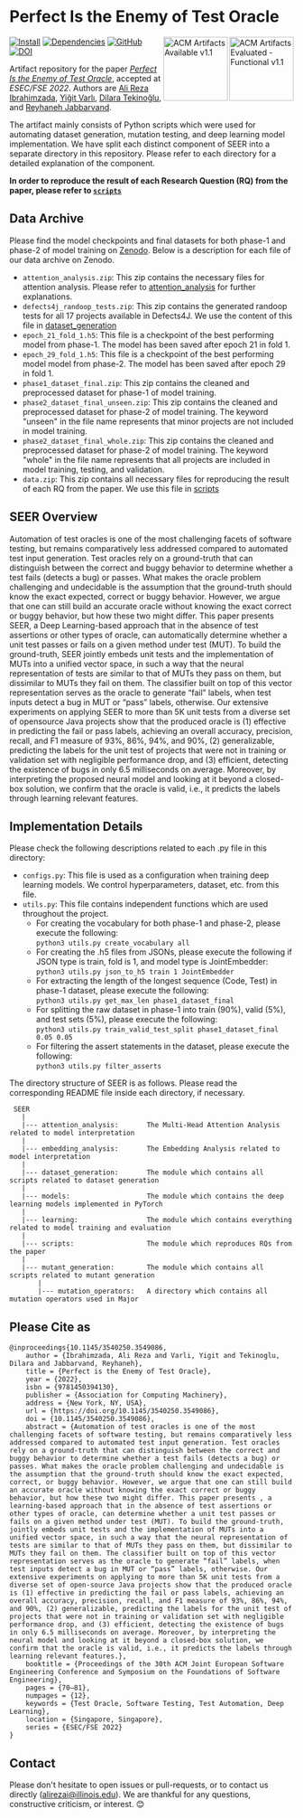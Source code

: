 # Perfect Is the Enemy of Test Oracle

[<img padding="10" align="right" src="https://www.acm.org/binaries/content/gallery/acm/publications/artifact-review-v1_1-badges/artifacts_evaluated_functional_v1_1.png" alt="ACM Artifacts Evaluated - Functional v1.1" width="114" height="113"/>][paper]
[<img padding="10" align="right" src="https://www.acm.org/binaries/content/gallery/acm/publications/artifact-review-v1_1-badges/artifacts_available_v1_1.png" alt="ACM Artifacts Available v1.1" width="114" height="113"/>][paper]

[![Install](https://img.shields.io/badge/install-instructions-blue)](INSTALL.md)
[![Dependencies](https://img.shields.io/badge/install-dependencies-blue)](REQUIREMENTS.md)
[![GitHub](https://img.shields.io/github/license/Intelligent-CAT-Lab/SEER?color=blue)](LICENSE)
[![DOI](https://zenodo.org/badge/DOI/10.5281/zenodo.6970062.svg)](https://doi.org/10.5281/zenodo.6970062)

Artifact repository for the paper [_Perfect Is the Enemy of Test Oracle_](https://doi.org/10.1145/3540250.3549086), accepted at _ESEC/FSE 2022_.
Authors are [Ali Reza Ibrahimzada][ali], [Yiğit Varlı][yigit], [Dilara Tekinoğlu][dilara], and [Reyhaneh Jabbarvand][reyhaneh].

The artifact mainly consists of Python scripts which were used for automating dataset generation, mutation testing, and deep learning model implementation. We have split each distinct component of SEER into a separate directory in this repository. Please refer to each directory for a detailed explanation of the component.

**In order to reproduce the result of each Research Question (RQ) from the paper, please refer to [`scripts`](scripts)**

[ali]: https://alibrahimzada.github.io/
[yigit]: https://github.com/yigitv4rli
[dilara]: https://dtekinoglu.github.io/
[reyhaneh]: https://reyhaneh.cs.illinois.edu/index.htm

[paper]: https://doi.org/10.1145/3540250.3549086

## Data Archive
Please find the model checkpoints and final datasets for both phase-1 and phase-2 of model training on [Zenodo](https://doi.org/10.5281/zenodo.6970062). Below is a description for each file of our data archive on Zenodo.
* `attention_analysis.zip`: This zip contains the necessary files for attention analysis. Please refer to [attention_analysis](attention_analysis) for further explanations.
* `defects4j_randoop_tests.zip`: This zip contains the generated randoop tests for all 17 projects available in Defects4J. We use the content of this file in [dataset_generation](dataset_generation)
* `epoch_21_fold_1.h5`: This file is a checkpoint of the best performing model from phase-1. The model has been saved after epoch 21 in fold 1.
* `epoch_29_fold_1.h5`: This file is a checkpoint of the best performing model model from phase-2. The model has been saved after epoch 29 in fold 1.
* `phase1_dataset_final.zip`: This zip contains the cleaned and preprocessed dataset for phase-1 of model training.
* `phase2_dataset_final_unseen.zip`: This zip contains the cleaned and preprocessed dataset for phase-2 of model training. The keyword "unseen" in the file name represents that minor projects are not included in model training.
* `phase2_dataset_final_whole.zip`: This zip contains the cleaned and preprocessed dataset for phase-2 of model training. The keyword "whole" in the file name represents that all projects are included in model training, testing, and validation.
* `data.zip`: This zip contains all necessary files for reproducing the result of each RQ from the paper. We use this file in [scripts](scripts)

## SEER Overview
Automation of test oracles is one of the most challenging facets of software testing, but remains comparatively less addressed compared to automated test input generation. Test oracles rely on a ground-truth that can distinguish between the correct and buggy behavior to determine whether a test fails (detects a bug) or passes. What makes the oracle problem challenging and undecidable is the assumption that the ground-truth should know the exact expected, correct or buggy behavior. However, we argue that one can still build an accurate oracle without knowing the exact correct or buggy behavior, but how these two might differ. This paper presents SEER, a Deep Learning-based approach that in the absence of test assertions or other types of oracle, can automatically determine whether a unit test passes or fails on a given method under test (MUT). To build the ground-truth, SEER jointly embeds unit tests and the implementation of MUTs into a unified vector space, in such a way that the neural representation of tests are similar to that of MUTs they pass on them, but dissimilar to MUTs they fail on them. The classifier built on top of this vector representation serves as the oracle to generate “fail” labels, when test inputs detect a bug in MUT or “pass” labels, otherwise. Our extensive experiments on applying SEER to more than 5K unit tests from a diverse set of opensource Java projects show that the produced oracle is (1) effective in predicting the fail or pass labels, achieving an overall accuracy, precision, recall, and F1 measure of 93%, 86%, 94%, and 90%, (2) generalizable, predicting the labels for the unit test of projects that were not in training or validation set with negligible performance drop, and (3) efficient, detecting the existence of bugs in only 6.5 milliseconds on average. Moreover, by interpreting the proposed neural model and looking at it beyond a closed-box solution, we confirm that the oracle is valid, i.e., it predicts the labels through learning relevant features.

## Implementation Details
Please check the following descriptions related to each .py file in this directory:
* `configs.py`: This file is used as a configuration when training deep learning models. We control hyperparameters, dataset, etc. from this file.
* `utils.py`: This file contains independent functions which are used throughout the project.
  * For creating the vocabulary for both phase-1 and phase-2, please execute the following:  
  `python3 utils.py create_vocabulary all`
  * For creating the .h5 files from JSONs, please execute the following if JSON type is train, fold is 1, and model type is JointEmbedder:  
  `python3 utils.py json_to_h5 train 1 JointEmbedder`
  * For extracting the length of the longest sequence (Code, Test) in phase-1 dataset, please execute the following:  
  `python3 utils.py get_max_len phase1_dataset_final`
  * For splitting the raw dataset in phase-1 into train (90%), valid (5%), and test sets (5%), please execute the following:  
  `python3 utils.py train_valid_test_split phase1_dataset_final 0.05 0.05`
  * For filtering the assert statements in the dataset, please execute the following:  
  `python3 utils.py filter_asserts`

The directory structure of SEER is as follows. Please read the corresponding README file inside each directory, if necessary.

     SEER
       |
       |--- attention_analysis:       The Multi-Head Attention Analysis related to model interpretation
       |
       |--- embedding_analysis:       The Embedding Analysis related to model interpretation
       |
       |--- dataset_generation:       The module which contains all scripts related to dataset generation
       |
       |--- models:                   The module which contains the deep learning models implemented in PyTorch
       |
       |--- learning:                 The module which contains everything related to model training and evaluation
       |
       |--- scripts:                  The module which reproduces RQs from the paper
       |
       |--- mutant_generation:        The module which contains all scripts related to mutant generation
           |
           |--- mutation_operators:   A directory which contains all mutation operators used in Major

## Please Cite as
```
@inproceedings{10.1145/3540250.3549086,
    author = {Ibrahimzada, Ali Reza and Varli, Yigit and Tekinoglu, Dilara and Jabbarvand, Reyhaneh},
    title = {Perfect is the Enemy of Test Oracle},
    year = {2022},
    isbn = {9781450394130},
    publisher = {Association for Computing Machinery},
    address = {New York, NY, USA},
    url = {https://doi.org/10.1145/3540250.3549086},
    doi = {10.1145/3540250.3549086},
    abstract = {Automation of test oracles is one of the most challenging facets of software testing, but remains comparatively less addressed compared to automated test input generation. Test oracles rely on a ground-truth that can distinguish between the correct and buggy behavior to determine whether a test fails (detects a bug) or passes. What makes the oracle problem challenging and undecidable is the assumption that the ground-truth should know the exact expected, correct, or buggy behavior. However, we argue that one can still build an accurate oracle without knowing the exact correct or buggy behavior, but how these two might differ. This paper presents , a learning-based approach that in the absence of test assertions or other types of oracle, can determine whether a unit test passes or fails on a given method under test (MUT). To build the ground-truth, jointly embeds unit tests and the implementation of MUTs into a unified vector space, in such a way that the neural representation of tests are similar to that of MUTs they pass on them, but dissimilar to MUTs they fail on them. The classifier built on top of this vector representation serves as the oracle to generate “fail” labels, when test inputs detect a bug in MUT or “pass” labels, otherwise. Our extensive experiments on applying to more than 5K unit tests from a diverse set of open-source Java projects show that the produced oracle is (1) effective in predicting the fail or pass labels, achieving an overall accuracy, precision, recall, and F1 measure of 93%, 86%, 94%, and 90%, (2) generalizable, predicting the labels for the unit test of projects that were not in training or validation set with negligible performance drop, and (3) efficient, detecting the existence of bugs in only 6.5 milliseconds on average. Moreover, by interpreting the neural model and looking at it beyond a closed-box solution, we confirm that the oracle is valid, i.e., it predicts the labels through learning relevant features.},
    booktitle = {Proceedings of the 30th ACM Joint European Software Engineering Conference and Symposium on the Foundations of Software Engineering},
    pages = {70–81},
    numpages = {12},
    keywords = {Test Oracle, Software Testing, Test Automation, Deep Learning},
    location = {Singapore, Singapore},
    series = {ESEC/FSE 2022}
}
```
## Contact

Please don't hesitate to open issues or pull-requests, or to contact us directly (alirezai@illinois.edu). We are thankful for any questions, constructive criticism, or interest. :blush:
